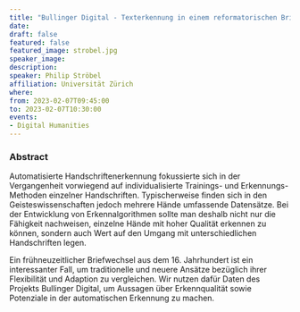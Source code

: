 ```yaml
---
title: "Bullinger Digital - Texterkennung in einem reformatorischen Briefwechselkorpus"
date:
draft: false
featured: false
featured_image: strobel.jpg
speaker_image:
description:
speaker: Philip Ströbel
affiliation: Universität Zürich
where:
from: 2023-02-07T09:45:00
to: 2023-02-07T10:30:00
events:
- Digital Humanities
---
```


### Abstract

Automatisierte Handschriftenerkennung fokussierte sich in der Vergangenheit vorwiegend auf individualisierte Trainings- und Erkennungs-Methoden einzelner Handschriften. Typischerweise finden sich in den Geisteswissenschaften jedoch mehrere Hände umfassende Datensätze. Bei der Entwicklung von Erkennalgorithmen sollte man deshalb nicht nur die Fähigkeit nachweisen, einzelne Hände mit hoher Qualität erkennen zu können, sondern auch Wert auf den Umgang mit unterschiedlichen Handschriften legen.

Ein frühneuzeitlicher Briefwechsel aus dem 16. Jahrhundert ist ein interessanter Fall, um traditionelle und neuere Ansätze bezüglich ihrer Flexibilität und Adaption zu vergleichen. Wir nutzen dafür Daten des Projekts Bullinger Digital, um Aussagen über Erkennqualität sowie Potenziale in der automatischen Erkennung zu machen.

